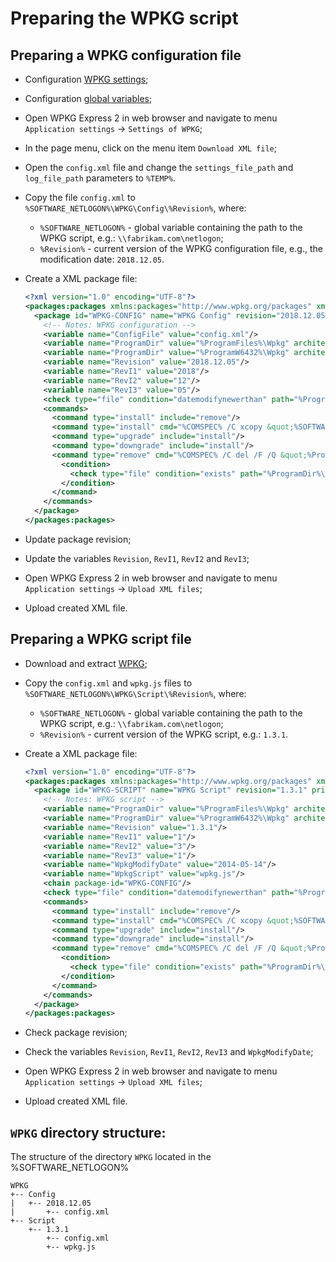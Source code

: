 # Preparing the WPKG script

## Preparing a WPKG configuration file

- Configuration [WPKG settings](wpkg-express.md#configuration-wpkg-express-2-settings);
- Configuration [global variables](wpkg-express.md#configuration-global-variables);
- Open WPKG Express 2 in web browser and navigate to menu `Application settings` ->
  `Settings of WPKG`;
- In the page menu, click on the menu item `Download XML file`;
- Open the `config.xml` file and change the `settings_file_path` and `log_file_path`
  parameters to `%TEMP%`.
- Copy the file `config.xml` to `%SOFTWARE_NETLOGON%\WPKG\Config\%Revision%`,
  where:
    * `%SOFTWARE_NETLOGON%` - global variable containing the path to the WPKG script,
      e.g.: `\\fabrikam.com\netlogon`;
    * `%Revision%` - current version of the WPKG configuration file, e.g.,
      the modification date: `2018.12.05`.
- Create a XML package file:

  ```xml
  <?xml version="1.0" encoding="UTF-8"?>
  <packages:packages xmlns:packages="http://www.wpkg.org/packages" xmlns:wpkg="http://www.wpkg.org/wpkg" xmlns:xsi="http://www.w3.org/2001/XMLSchema-instance" xsi:schemaLocation="http://www.wpkg.org/packages">
    <package id="WPKG-CONFIG" name="WPKG Config" revision="2018.12.05" priority="10000" reboot="false">
      <!-- Notes: WPKG configuration -->
      <variable name="ConfigFile" value="config.xml"/>
      <variable name="ProgramDir" value="%ProgramFiles%\Wpkg" architecture="x86"/>
      <variable name="ProgramDir" value="%ProgramW6432%\Wpkg" architecture="x64"/>
      <variable name="Revision" value="2018.12.05"/>
      <variable name="RevI1" value="2018"/>
      <variable name="RevI2" value="12"/>
      <variable name="RevI3" value="05"/>
      <check type="file" condition="datemodifynewerthan" path="%ProgramDir%\%ConfigFile%" value="%RevI1%-%RevI2%-%RevI3% 00:00:00"/>
      <commands>
        <command type="install" include="remove"/>
        <command type="install" cmd="%COMSPEC% /C xcopy &quot;%SOFTWARE_NETLOGON%\WPKG\Config\%Revision%\%ConfigFile%&quot; &quot;%ProgramDir%\&quot; /E /Q /H /R /Y" timeout="60"/>
        <command type="upgrade" include="install"/>
        <command type="downgrade" include="install"/>
        <command type="remove" cmd="%COMSPEC% /C del /F /Q &quot;%ProgramDir%\%ConfigFile%&quot;" timeout="30">
          <condition>
            <check type="file" condition="exists" path="%ProgramDir%\%ConfigFile%"/>
          </condition>
        </command>
      </commands>
    </package>
  </packages:packages>
  ```

- Update package revision;
- Update the variables `Revision`, `RevI1`, `RevI2` and `RevI3`;
- Open WPKG Express 2 in web browser and navigate to menu `Application settings` ->
  `Upload XML files`;
- Upload created XML file.

## Preparing a WPKG script file

- Download and extract [WPKG](https://wpkg.org/Download);
- Copy the `config.xml` and `wpkg.js` files to `%SOFTWARE_NETLOGON%\WPKG\Script\%Revision%`,
  where:
    * `%SOFTWARE_NETLOGON%` - global variable containing the path to the WPKG script,
      e.g.: `\\fabrikam.com\netlogon`;
    * `%Revision%` - current version of the WPKG script, e.g.: `1.3.1`.
- Create a XML package file:

  ```xml
  <?xml version="1.0" encoding="UTF-8"?>
  <packages:packages xmlns:packages="http://www.wpkg.org/packages" xmlns:wpkg="http://www.wpkg.org/wpkg" xmlns:xsi="http://www.w3.org/2001/XMLSchema-instance" xsi:schemaLocation="http://www.wpkg.org/packages">
    <package id="WPKG-SCRIPT" name="WPKG Script" revision="1.3.1" priority="10000" reboot="false">
      <!-- Notes: WPKG script -->
      <variable name="ProgramDir" value="%ProgramFiles%\Wpkg" architecture="x86"/>
      <variable name="ProgramDir" value="%ProgramW6432%\Wpkg" architecture="x64"/>
      <variable name="Revision" value="1.3.1"/>
      <variable name="RevI1" value="1"/>
      <variable name="RevI2" value="3"/>
      <variable name="RevI3" value="1"/>
      <variable name="WpkgModifyDate" value="2014-05-14"/>
      <variable name="WpkgScript" value="wpkg.js"/>
      <chain package-id="WPKG-CONFIG"/>
      <check type="file" condition="datemodifynewerthan" path="%ProgramDir%\%WpkgScript%" value="%WpkgModifyDate% 00:00:00"/>
      <commands>
        <command type="install" include="remove"/>
        <command type="install" cmd="%COMSPEC% /C xcopy &quot;%SOFTWARE_NETLOGON%\WPKG\Script\%Revision%\%WpkgScript%&quot; &quot;%ProgramDir%\&quot; /E /Q /H /R /Y" timeout="60"/>
        <command type="upgrade" include="install"/>
        <command type="downgrade" include="install"/>
        <command type="remove" cmd="%COMSPEC% /C del /F /Q &quot;%ProgramDir%\%WpkgScript%&quot;" timeout="30">
          <condition>
            <check type="file" condition="exists" path="%ProgramDir%\%WpkgScript%"/>
          </condition>
        </command>
      </commands>
    </package>
  </packages:packages>
  ```

- Check package revision;
- Check the variables `Revision`, `RevI1`, `RevI2`, `RevI3` and `WpkgModifyDate`;
- Open WPKG Express 2 in web browser and navigate to menu `Application settings` ->
  `Upload XML files`;
- Upload created XML file.

## `WPKG` directory structure:

The structure of the directory `WPKG` located in the %SOFTWARE_NETLOGON%

  ```text
  WPKG
  +-- Config
  |   +-- 2018.12.05
  |       +-- config.xml
  +-- Script
      +-- 1.3.1
          +-- config.xml
          +-- wpkg.js
  ```
